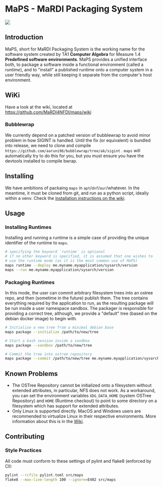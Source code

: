 # MaPS - MaRDI Packaging System

![](https://img.shields.io/badge/version-0.7-blue)

## Introduction

MaPS, short for MaRDI Packaging System is the working name for the software system created by TA1
**Computer Algebra** for Measure 1.4 **Predefined software environments**. MaPS provides a unified
interface both, to package a software inside a functional environment (called a _runtime_), and to
"install" a published runtime onto a computer system in a user friendly way, while still keeping it
separate from the computer's host environment.

## WiKi

Have a look at the wiki, located at https://github.com/MaRDI4NFDI/maps/wiki

### Bubblewrap

We currently depend on a patched version of bubblewrap to avoid minor problem in how SIGINT is
handled. Until the fix (or equivalent) is bundled into release, we need to clone and compile
`https://github.com/aaruni96/bubblewrap/tree/ak/sigint` . `maps` will automatically try to do this
for you, but you must ensure you have the devtools installed to compile bwrap.

## Installing

We have ambitions of packaing `maps` in `apt`/`dnf`/`aur`/whatever. In the meantime, it must be
cloned from git, and run as a python script, ideally within a venv. Check the [installation
instructions on the wiki](https://github.com/MaRDI4NFDI/maps/wiki/Installation).

## Usage

### Installing Runtimes

Installing and running a runtime is a simple case of providing the unique identifier of the runtime
to `maps`.

```bash
# specifying the keyword `runtime` is optional
# if no other keyword is specified, it is assumed that one wishes to
# use the runtime mode (as it is the most common use of MaPS)
maps runtime --deploy me.myname.myapplication/sysarch/version
maps --run me.myname.myapplication/sysarch/version
```

### Packaging Runtimes

In this mode, the user can commit arbitrary filesystem trees into an ostree repo, and then (sometime
in the future) publish them. The tree contains everything required by the application to run, as the
resulting package will be run inside a user namespace sandbox. The packager is responsible for
providing a correct tree, although, we provide a "default" tree (based on the debian docker image)
to begin with.

```bash
# Initialise a new tree from a minimal debian base
maps package --initialize /path/to/new/tree

# Start a bash session inside a sandbox
maps package --sandbox /path/to/new/tree

# Commit the tree into ostree repository
maps package --commit /path/to/new/tree me.myname.myapplication/sysarch/version
```

## Known Problems

- The OSTree Repository cannot be initialized onto a filesystem without extended attributes, in
  particular, NFS does not work. As a workaround, you can set the environment variables
  `XDG_DATA_HOME` (system OSTree Repository) and `HOME` (Runtime checkout) to point to some
  directory on a filesystem which has support for extended attributes.
- Only Linux is supported directly. MacOS and Windows users are recommended to virtualize Linux in
  their respective environments. More information about this is in the
  [Wiki](https://github.com/MaRDI4NFDI/maps/wiki/Non-Linux-OSs).


## Contributing

### Style Practices

All code must conform to these settings of pylint and flake8 (enforced by CI):

```bash
pylint --rcfile pylint.toml src/maps
flake8 --max-line-length 100 --ignore=E402 src/maps
```
